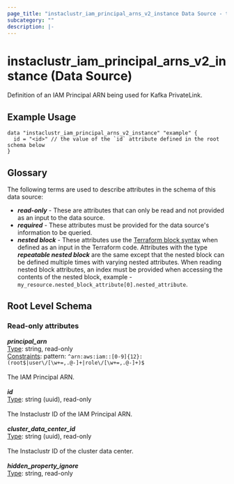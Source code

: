 ```yaml
---
page_title: "instaclustr_iam_principal_arns_v2_instance Data Source - terraform-provider-instaclustr"
subcategory: ""
description: |-
---
```


# instaclustr_iam_principal_arns_v2_instance (Data Source)
Definition of an IAM Principal ARN being used for Kafka PrivateLink.
## Example Usage
```
data "instaclustr_iam_principal_arns_v2_instance" "example" { 
  id = "<id>" // the value of the `id` attribute defined in the root schema below
}
```
## Glossary
The following terms are used to describe attributes in the schema of this data source:
- **_read-only_** - These are attributes that can only be read and not provided as an input to the data source.
- **_required_** - These attributes must be provided for the data source's information to be queried.
- **_nested block_** - These attributes use the [Terraform block syntax](https://www.terraform.io/language/attr-as-blocks) when defined as an input in the Terraform code. Attributes with the type **_repeatable nested block_** are the same except that the nested block can be defined multiple times with varying nested attributes. When reading nested block attributes, an index must be provided when accessing the contents of the nested block, example - `my_resource.nested_block_attribute[0].nested_attribute`.
## Root Level Schema
### Read-only attributes
*___principal_arn___*<br>
<ins>Type</ins>: string, read-only<br>
<ins>Constraints</ins>: pattern: `^arn:aws:iam::[0-9]{12}:(root$|user\/[\w+=,.@-]+|role\/[\w+=,.@-]+)$`<br><br>The IAM Principal ARN.<br><br>
*___id___*<br>
<ins>Type</ins>: string (uuid), read-only<br>
<br>The Instaclustr ID of the IAM Principal ARN.<br><br>
*___cluster_data_center_id___*<br>
<ins>Type</ins>: string (uuid), read-only<br>
<br>The Instaclustr ID of the cluster data center.<br><br>
*___hidden_property_ignore___*<br>
<ins>Type</ins>: string, read-only<br>
<br>
